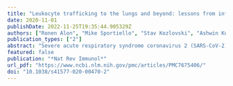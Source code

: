 ```yaml
---
title: "Leukocyte trafficking to the lungs and beyond: lessons from influenza for COVID-19"
date: 2020-11-01
publishDate: 2022-11-25T19:35:44.905329Z
authors: ["Ronen Alon", "Mike Sportiello", "Stav Kozlovski", "Ashwin Kumar", "Emma C. Reilly", "Alexander Zarbock", "Natalio Garbi", "David J. Topham"]
publication_types: ["2"]
abstract: "Severe acute respiratory syndrome coronavirus 2 (SARS-CoV-2) is the causative agent of coronavirus disease 2019 (COVID-19). Understanding of the fundamental processes underlying the versatile clinical manifestations of COVID-19 is incomplete without comprehension of how different immune cells are recruited to various compartments of virus-infected lungs, and how this recruitment differs among individuals with different levels of disease severity. As in other respiratory infections, leukocyte recruitment to the respiratory system in people with COVID-19 is orchestrated by specific leukocyte trafficking molecules, and when uncontrolled and excessive it results in various pathological complications, both in the lungs and in other organs. In the absence of experimental data from physiologically relevant animal models, our knowledge of the trafficking signals displayed by distinct vascular beds and epithelial cell layers in response to infection by SARS-CoV-2 is still incomplete. However, SARS-CoV-2 and influenza virus elicit partially conserved inflammatory responses in the different respiratory epithelial cells encountered early in infection and may trigger partially overlapping combinations of trafficking signals in nearby blood vessels. Here, we review the molecular signals orchestrating leukocyte trafficking to airway and lung compartments during primary pneumotropic influenza virus infections and discuss potential similarities to distinct courses of primary SARS-CoV-2 infections. We also discuss how an imbalance in vascular activation by leukocytes outside the airways and lungs may contribute to extrapulmonary inflammatory complications in subsets of patients with COVID-19. These multiple molecular pathways are potential targets for therapeutic interventions in patients with severe COVID-19., In this Perspective, Alon and colleagues discuss how insights into immune cell trafficking during pneumotropic influenza virus infections may inform our understanding of immune cell recruitment to the respiratory tract in patients with coronavirus disease 2019 (COVID-19). Moreover, they examine the emerging knowledge of vascular pathologies beyond the lung caused by severe acute respiratory syndrome coronavirus 2 (SARS-CoV-2)."
featured: false
publication: "*Nat Rev Immunol*"
url_pdf: "https://www.ncbi.nlm.nih.gov/pmc/articles/PMC7675406/"
doi: "10.1038/s41577-020-00470-2"
---
```


